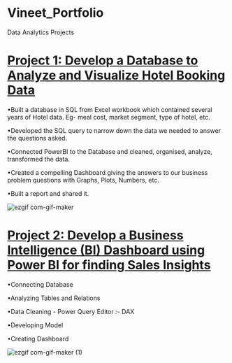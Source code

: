 # Vineet_Portfolio
Data Analytics Projects


# [Project 1: Develop a Database to Analyze and Visualize Hotel Booking Data](https://github.com/vineetpandita10/Develop-a-Database-to-Analyze-and-Visualize-Hotel-Booking-Data)
•Built a database in SQL from Excel workbook which contained several years of Hotel data. Eg- meal cost, market segment, type of hotel, etc.

•Developed the SQL query to narrow down the data we needed to answer the questions asked.

•Connected PowerBI to the Database and cleaned, organised, analyze, transformed the data.

•Created a compelling Dashboard giving the answers to our business problem questions with Graphs, Plots, Numbers, etc.

•Built a report and shared it.

![ezgif com-gif-maker](https://user-images.githubusercontent.com/50957958/132979683-1f622b5e-7c1c-46c5-b182-79e9bb4d0f14.gif)



# [Project 2: Develop a Business Intelligence (BI) Dashboard using Power BI for finding Sales Insights](https://github.com/vineetpandita10/Develop-a-Business-Intelligence-BI-Dashboard-using-Power-BI-for-finding-Sales-Insights)
•Connecting Database

•Analyzing Tables and Relations

•Data Cleaning - Power Query Editor :- DAX

•Developing Model

•Creating Dashboard

![ezgif com-gif-maker (1)](https://user-images.githubusercontent.com/50957958/132980167-35991237-ead3-48b1-94f8-87543a5bf33e.gif)
